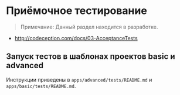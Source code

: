 Приёмочное тестирование
=======================

> Примечание: Данный раздел находится в разработке.

- http://codeception.com/docs/03-AcceptanceTests

Запуск тестов в шаблонах проектов basic и advanced
--------------------------------------------------

Инструкции приведены в `apps/advanced/tests/README.md` и `apps/basic/tests/README.md`.
